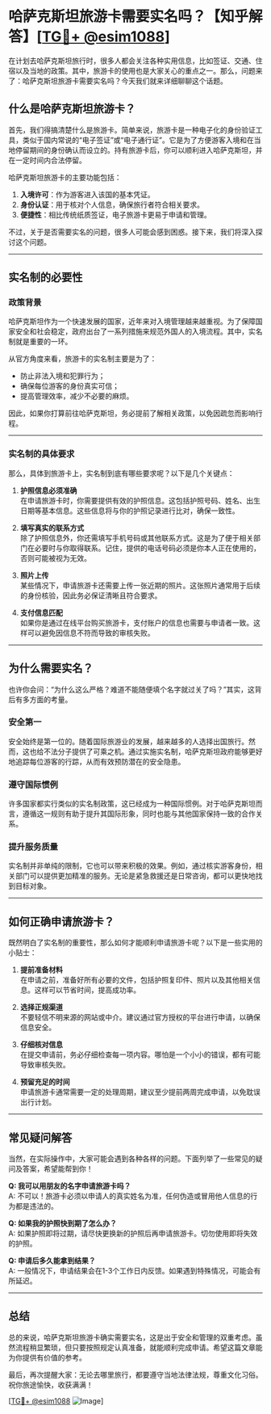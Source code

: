 # 哈萨克斯坦旅游卡需要实名吗？【知乎解答】[[TG💪+ @esim1088](https://t.me/s/esim1088)]

在计划去哈萨克斯坦旅行时，很多人都会关注各种实用信息，比如签证、交通、住宿以及当地的政策。其中，旅游卡的使用也是大家关心的重点之一。那么，问题来了：哈萨克斯坦旅游卡需要实名吗？今天我们就来详细聊聊这个话题。

## 什么是哈萨克斯坦旅游卡？

首先，我们得搞清楚什么是旅游卡。简单来说，旅游卡是一种电子化的身份验证工具，类似于国内常说的“电子签证”或“电子通行证”。它是为了方便游客入境和在当地停留期间的身份确认而设立的。持有旅游卡后，你可以顺利进入哈萨克斯坦，并在一定时间内合法停留。

哈萨克斯坦旅游卡的主要功能包括：

1. **入境许可**：作为游客进入该国的基本凭证。
2. **身份认证**：用于核对个人信息，确保旅行者符合相关要求。
3. **便捷性**：相比传统纸质签证，电子旅游卡更易于申请和管理。

不过，关于是否需要实名的问题，很多人可能会感到困惑。接下来，我们将深入探讨这个问题。

---

## 实名制的必要性

### 政策背景

哈萨克斯坦作为一个快速发展的国家，近年来对入境管理越来越重视。为了保障国家安全和社会稳定，政府出台了一系列措施来规范外国人的入境流程。其中，实名制就是重要的一环。

从官方角度来看，旅游卡的实名制主要是为了：

- 防止非法入境和犯罪行为；
- 确保每位游客的身份真实可信；
- 提高管理效率，减少不必要的麻烦。

因此，如果你打算前往哈萨克斯坦，务必提前了解相关政策，以免因疏忽而影响行程。

---

### 实名制的具体要求

那么，具体到旅游卡上，实名制到底有哪些要求呢？以下是几个关键点：

1. **护照信息必须准确**  
   在申请旅游卡时，你需要提供有效的护照信息。这包括护照号码、姓名、出生日期等基本信息。这些信息将与你的护照记录进行比对，确保一致性。

2. **填写真实的联系方式**  
   除了护照信息外，你还需填写手机号码或其他联系方式。这是为了便于相关部门在必要时与你取得联系。记住，提供的电话号码必须是你本人正在使用的，否则可能被视为无效。

3. **照片上传**  
   某些情况下，申请旅游卡还需要上传一张近期的照片。这张照片通常用于后续的身份核验，因此务必保证清晰且符合要求。

4. **支付信息匹配**  
   如果你是通过在线平台购买旅游卡，支付账户的信息也需要与申请者一致。这样可以避免因信息不符而导致的审核失败。

---

## 为什么需要实名？

也许你会问：“为什么这么严格？难道不能随便填个名字就过关了吗？”其实，这背后有多方面的考量。

### 安全第一

安全始终是第一位的。随着国际旅游业的发展，越来越多的人选择出国旅行。然而，这也给不法分子提供了可乘之机。通过实施实名制，哈萨克斯坦政府能够更好地追踪每位游客的行踪，从而有效预防潜在的安全隐患。

### 遵守国际惯例

许多国家都实行类似的实名制政策，这已经成为一种国际惯例。对于哈萨克斯坦而言，遵循这一规则有助于提升其国际形象，同时也能与其他国家保持一致的合作关系。

### 提升服务质量

实名制并非单纯的限制，它也可以带来积极的效果。例如，通过核实游客身份，相关部门可以提供更加精准的服务。无论是紧急救援还是日常咨询，都可以更快地找到目标对象。

---

## 如何正确申请旅游卡？

既然明白了实名制的重要性，那么如何才能顺利申请旅游卡呢？以下是一些实用的小贴士：

1. **提前准备材料**  
   在申请之前，准备好所有必要的文件，包括护照复印件、照片以及其他相关信息。这样可以节省时间，提高成功率。

2. **选择正规渠道**  
   不要轻信不明来源的网站或中介。建议通过官方授权的平台进行申请，以确保信息安全。

3. **仔细核对信息**  
   在提交申请前，务必仔细检查每一项内容。哪怕是一个小小的错误，都有可能导致审核失败。

4. **预留充足的时间**  
   申请旅游卡通常需要一定的处理周期，建议至少提前两周完成申请，以免耽误出行计划。

---

## 常见疑问解答

当然，在实际操作中，大家可能会遇到各种各样的问题。下面列举了一些常见的疑问及答案，希望能帮到你！

**Q: 我可以用朋友的名字申请旅游卡吗？**  
A: 不可以！旅游卡必须以申请人的真实姓名为准，任何伪造或冒用他人信息的行为都是违法的。

**Q: 如果我的护照快到期了怎么办？**  
A: 如果护照即将过期，请尽快更换新的护照后再申请旅游卡。切勿使用即将失效的护照。

**Q: 申请后多久能拿到结果？**  
A: 一般情况下，申请结果会在1-3个工作日内反馈。如果遇到特殊情况，可能会有所延迟。

---

## 总结

总的来说，哈萨克斯坦旅游卡确实需要实名，这是出于安全和管理的双重考虑。虽然流程稍显繁琐，但只要按照规定认真准备，就能顺利完成申请。希望这篇文章能为你提供有价值的参考。

最后，再次提醒大家：无论去哪里旅行，都要遵守当地法律法规，尊重文化习俗。祝你旅途愉快，收获满满！

[[TG💪+ @esim1088](https://t.me/s/esim1088) ![Image](https://i.postimg.cc/4NQfJmqS/Snipaste-2025-05-13-00-14-12.png)]